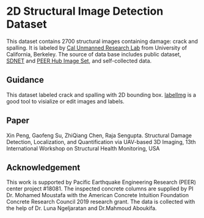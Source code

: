 
2D Structural Image Detection Dataset
===============

This dataset contains 2700 structural images containing damage: crack and spalling. It is labeled by [Cal Unmanned Research Lab](http://unmanned.berkeley.edu/) from University of California, Berkeley. The source of data base includes public dataset, [SDNET](https://digitalcommons.usu.edu/all_datasets/48/) and [PEER Hub Image Set](https://apps.peer.berkeley.edu/phi-net/), and self-collected data.

Guidance
----------

This dataset labeled crack and spalling with 2D bounding box. [labelImg](https://github.com/heartexlabs/labelImg) is a good tool to visialize or edit images and labels.

Paper
----------

Xin Peng, Gaofeng Su, ZhiQiang Chen, Raja Sengupta. Structural Damage Detection, Localization, and Quantification via UAV-based 3D Imaging, 13th International Workshop on Structural Health Monitoring, USA

Acknowledgement
-----

This work is supported by Pacific Earthquake Engineering Research (PEER) center project #18081. The inspected concrete columns are supplied by PI Dr. Mohamed Moustafa with the American Concrete Intuition Foundation Concrete Research Council 2019 research grant. The data is collected with the help of Dr. Luna Ngeljaratan and Dr.Mahmoud Aboukifa.
